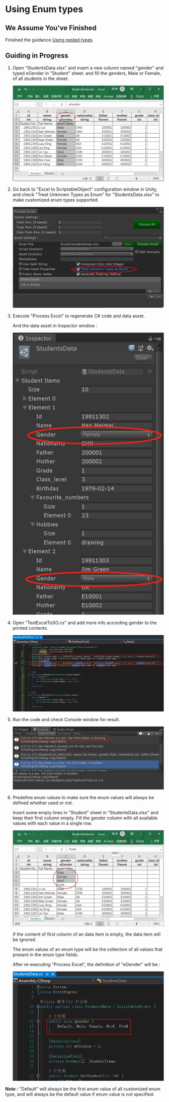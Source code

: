 # Using Enum types

## We Assume You've Finished

Finished the guidance [Using nested types](./Guide1E2_EN.md)

## Guiding in Progress

1. Open "StudentsData.xlsx" and insert a new column named "gender" and typed eGender in "Student" sheet. and fill the genders, Male or Female, of all students in the sheet.
   
   ![column gender in Student sheet of StudentsData.xlsx](./.images/img1.3-1.jpg)

2. Go back to "Excel to ScriptableObject" configuration window in Unity, and check "Treat Unknown Types as Enum" for "StudentsData.xlsx" to make customized enum types supported.
   
   ![Configuration window, focus on "Treat Unknown Types as Enum"](./.images/img1.3-2.jpg)

3. Execute "Process Excel" to regenerate C# code and data asset.
   
   And the data asset in Inspector window :
   
   ![data asset in Inspector, focus on gender](./.images/img1.3-3.jpg)

4. Open "TestExcelToSO.cs" and add more info according gender to the printed contents.
   
   ![TestExcelToSO.cs, focus on changed](./.images/img1.3-4.jpg)

5. Run the code and check Console window for result.
   
   ![Console output, focus on gender](./.images/img1.3-5.jpg)

6. Predefine enum values to make sure the enum values will always be defined whether used or not.
   
   Insert some empty lines in "Student" sheet in "StudentsData.xlsx" and keep their first column empty. Fill the gender column with all available values with each value in a single row.
   
   ![enum predefine in Student of StudentsData.xlsx](./.images/img1.3-6.jpg)
   
   If the content of first column of an data item is empty, the data item will be ignored.
   
   The enum values of an enum type will be the collection of all values that present in the enum type fields.
   
   After re-executing "Process Excel", the definition of "eGender" will be :
   
   ![definition of StudentsData.eGender](./.images/img1.3-7.jpg)

**Note :** "Default" will always be the first enum value of all customized enum type, and will always be the default value if enum value is not specified.